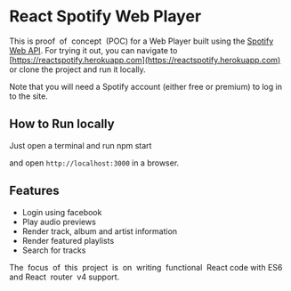 React Spotify Web Player
========================

This is proof ​ ​of ​ ​concept ​ ​(POC) for a Web Player built using the [Spotify Web API](https://developer.spotify.com/web-api/). For
trying it out, you can navigate to [https://reactspotify.herokuapp.com](https://reactspotify.herokuapp.com)
or clone the project and run it locally.

Note that you will need a Spotify account (either free or premium) to log in to the site.

## How to Run locally
Just open a terminal and run
  npm start

and open `http://localhost:3000` in a browser.

## Features

- Login using facebook
- Play audio previews
- Render track, album and artist information
- Render featured playlists
- Search for tracks

The ​ ​focus ​ ​of ​ ​this ​ ​project ​ ​is ​ ​on ​ ​writing ​ ​functional ​ ​React ​ ​code with ES6 and React ​ ​router ​ ​v4 support.